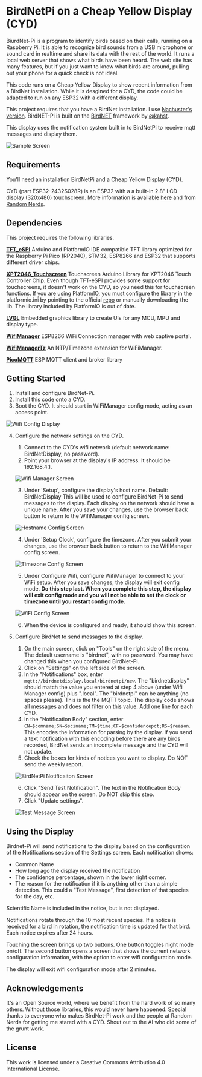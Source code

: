# BirdNetPi on a Cheap Yellow Display (CYD)

BiurdNet-Pi is a program to identify birds based on their calls, running on a Raspberry Pi. It is able to recognize bird sounds from a USB microphone or sound card in realtime and share its data with the rest of the world. It runs a local web server that shows what birds have been heard. The web site has many features, but if you just want to know what birds are around, pulling out your phone for a quick check is not ideal.

This code runs on a Cheap Yellow Display to show recent information from a BirdNet installation. While it is desgined for a CYD, the code could be adapted to run on any ESP32 with a different display.

This project requires that you have a BirdNet installation. I use [Nachuster's version](https://github.com/Nachtzuster/BirdNET-Pi). BirdNET-Pi is built on the [BirdNET](https://github.com/kahst/BirdNET-Analyzer) framework by [@kahst](https://github.com/kahst).

This display uses the notification system built in to BirdNetPi to receive mqtt messages and display them. 

![Sample Screen](/assets/sample%20display%20screen.jpg)

## Requirements

You'll need an installation BirdNetPi and a Cheap Yellow Display (CYD).

CYD (part ESP32-2432S028R) is an ESP32 with a a built-in 2.8" LCD display (320x480) touchscreen. More information is available [here](https://github.com/witnessmenow/ESP32-Cheap-Yellow-Display) and from [Random Nerds](https://randomnerdtutorials.com/projects-esp32/). 

## Dependencies

This project requires the following libraries.

**[TFT_eSPI](https://github.com/Bodmer/TFT_eSPI)**
Arduino and PlatformIO IDE compatible TFT library optimized for the Raspberry Pi Pico (RP2040), STM32, ESP8266 and ESP32 that supports different driver chips.

**[XPT2046_Touchscreen](https://github.com/PaulStoffregen/XPT2046_Touchscreen)**
Touchscreen Arduino Library for XPT2046 Touch Controller Chip. Even though TFT-eSPI provides some support for touchscreens, it doesn't work on the CYD, so you need this for touchscreen functions. If you are using PlatformIO, you must configure the library in the platformio.ini by pointing to the official [repo](https://github.com/PaulStoffregen/XPT2046_Touchscreen.git) or manually downloading the lib. The library included by PlatformIO is out of date.

**[LVGL](https://github.com/lvgl/lvgl)**
Embedded graphics library to create UIs for any MCU, MPU and display type.

**[WifiManager](https://github.com/tzapu/WiFiManager)**
ESP8266 WiFi Connection manager with web captive portal.

**[WifiManagerTz](https://github.com/tobozo/WiFiManagerTz)**
An NTP/Timezone extension for WiFiManager.

**[PicoMQTT](https://github.com/mlesniew/PicoMQTT)**
ESP MQTT client and broker library

## Getting Started

1. Install and configure BirdNet-Pi. 
2. Install this code onto a CYD.
3. Boot the CYD. It should start in WiFiManager config mode, acting as an access point.

  ![Wifi Config Display](/assets/Wifi%20Config%20Display.jpg) 

4. Configure the network settings on the CYD.
    1. Connect to the CYD's wifi network (default network name: BirdNetDisplay, no password). 
    2. Point your browser at the display's IP address. It should be 192.168.4.1.

    ![Wifi Manager Screen](/assets/wifi_manager_main_screen.jpg)

    3. Under 'Setup', configure the display's host name. Default: BirdNetDisplay  This will be used to configure BirdNet-Pi to send messages to the display. Each display on the network should have a unique name. After you save your changes, use the browser back button to return to the WifiManager config screen.

    ![Hostname Config Screen](/assets/hostname_parameter_screen.jpg)

    4. Under 'Setup Clock', configure the timezone. After you submit your changes, use the browser back button to return to the WifiManager config screen.

    ![Timezone Config Screen](/assets/time_settings_screen.jpg)
    
    5. Under Configure Wifi, configure WifiManager to connect to your WiFi setup. After you save changes, the display will exit config mode. **Do this step last. When you complete this step, the display will exit config mode and you will not be able to set the clock or timezone until you restart config mode.**

    ![WiFi Config Screen](/assets/wifi_parameters_screen.jpg)

    6. When the device is configured and ready, it should show this screen.

4. Configure BirdNet to send messages to the display.
    1. On the main screen, click on "Tools" on the right side of the menu. The default username is "birdnet", with no password. You may have changed this when you configured BirdNet-Pi.
    2. Click on "Settings" on the left side of the screen.
    3. In the "Notifications" box, enter `mqtt://birdnetdisplay.local/birdnetpi/new`.  The "birdnetdisplay" should match the value you entered at step 4 above (under Wifi Manager config) plus ".local". The "birdnetpi" can be anything (no spaces please). This is the the MQTT topic. The display code shows all messages and does not  filter on this value.  Add one line for each CYD.
    4. In the "Notification Body" section, enter `CN=$comname;SN=$sciname;TM=$time;CF=$confidencepct;RS=$reason`. This encodes the information for parsing by the display. If you send a text notification with this encoding before there are any birds recorded, BirdNet sends an incomplete message and the CYD will not update.
    5. Check the boxes for kinds of notices you want to display.  Do NOT send the weekly report.

    ![BirdNetPi Notificaiton Screen](/assets/birdnetpi_notification_screen.png)
    
    6. Click "Send Test Notification". The text in the Notification Body should appear on the screen. Do NOT skip this step. 
    7. Click "Update settings".

    ![Test Message Screen](/assets/no%20birds%20screen.jpg)


## Using the Display
Birdnet-Pi will send notifications to the display based on the configuration of the Notifications section of the Settings screen. Each notification shows:
* Common Name
* How long ago the display received the notification
* The confidence percentage, shown in the lower right corner.
* The reason for the notification if it is anything other than a simple detection. This could a "Test Message", first detection of that species for the day, etc.

Scientific Name is included in the notice, but is not displayed.

Notifications rotate through the 10 most recent species. If a notice is received for a bird in rotation, the notification time is updated for that bird. Each notice expires after 24 hours.

Touching the screen brings up two buttons. One button toggles night mode on/off. The second button opens a screen that shows the current network configuration information, with the option to enter wifi configuration mode. 

The display will exit wifi configuration mode after 2 minutes.

## Acknowledgements

It's an Open Source world, where we benefit from the hard work of so many others. Without those libraries, this would never have happened. Special thanks to everyone who makes BirdNet-Pi work and the people at Random Nerds for getting me stared with a CYD. Shout out to the AI who did some of the grunt work.

## License

This work is licensed under a Creative Commons Attribution 4.0 International License.

